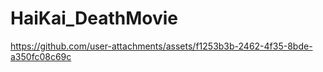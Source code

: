 # HaiKai_DeathMovie

https://github.com/user-attachments/assets/f1253b3b-2462-4f35-8bde-a350fc08c69c

